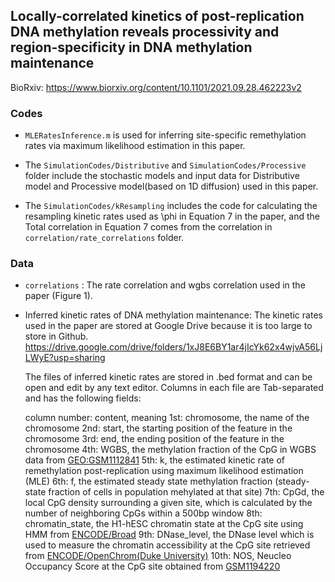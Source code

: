 ## Locally-correlated kinetics of post-replication DNA methylation reveals processivity and region-specificity in DNA methylation maintenance
BioRxiv: https://www.biorxiv.org/content/10.1101/2021.09.28.462223v2
### Codes

- `MLERatesInference.m` is used for inferring site-specific remethylation rates via maximum likelihood estimation in this paper.

- The `SimulationCodes/Distributive` and `SimulationCodes/Processive` folder include the stochastic models and input data for Distributive model and Processive model(based on 1D diffusion) used in this paper.

- The `SimulationCodes/kResampling` includes the code for calculating the resampling kinetic rates used as \phi in Equation 7 in the paper, and the Total correlation in Equation 7 comes from the correlation in `correlation/rate_correlations` folder.

### Data

- `correlations` : The rate correlation and wgbs correlation used in the paper (Figure 1).

- Inferred kinetic rates of DNA methylation maintenance: The kinetic rates used in the paper are stored at Google Drive because it is too large to store in Github. https://drive.google.com/drive/folders/1xJ8E6BY1ar4jIcYk62x4wjvA56LjLWyE?usp=sharing

  The files of inferred kinetic rates are stored in .bed format and can be open and edit by any text editor. Columns in each file are Tab-separated and has the following fields:

	column number: content, meaning
	1st: chromosome, the name of the chromosome
	2nd: start, the starting position of the feature in the chromosome 
	3rd: end, the ending position of the feature in the chromosome 
	4th: WGBS, the methylation fraction of the CpG in WGBS data from [GEO:GSM1112841](https://www.ncbi.nlm.nih.gov/geo/query/acc.cgi?acc=GSM1112841)
	5th: k, the estimated kinetic rate of remethylation post-replication using maximum likelihood estimation (MLE)
	6th: f, the estimated steady state methylation fraction (steady-state fraction of cells in population mehylated at that site)
	7th: CpGd, the local CpG density surrounding a given site, which is calculated by the number of neighboring CpGs within a 500bp window
	8th: chromatin_state, the H1-hESC chromatin state at the CpG site using HMM from [ENCODE/Broad](https://www.genome.ucsc.edu/cgi-bin/hgTables?db=hg19&hgta_group=regulation&hgta_track=wgEncodeBroadHmm&hgta_table=wgEncodeBroadHmmH1hescHMM&hgta_doSchema=describe+table+schema)
	9th: DNase_level, the DNase level which is used to measure the chromatin accessibility at the CpG site retrieved from [ENCODE/OpenChrom(Duke University)](http://hgdownload.cse.ucsc.edu/goldenPath/hg19/encodeDCC/wgEncodeOpenChromDnase/)
	10th: NOS, Neucleo Occupancy Score at the CpG site obtained from [GSM1194220](https://www.ncbi.nlm.nih.gov/geo/query/acc.cgi?acc=GSM1194220)
